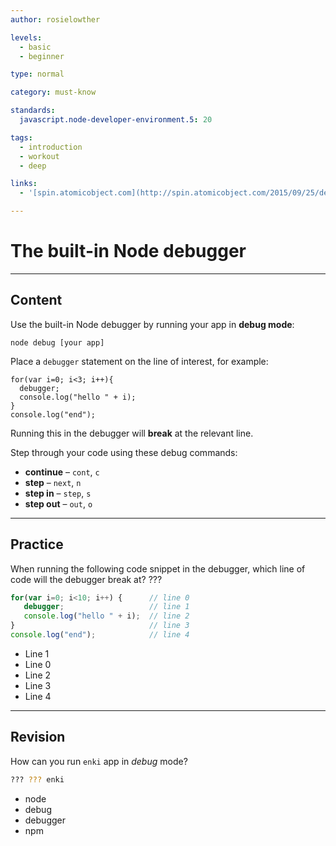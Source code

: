 ```yaml
---
author: rosielowther

levels:
  - basic
  - beginner

type: normal

category: must-know

standards:
  javascript.node-developer-environment.5: 20

tags:
  - introduction
  - workout
  - deep

links:
  - '[spin.atomicobject.com](http://spin.atomicobject.com/2015/09/25/debug-node-js/){website}'

---
```

# The built-in Node debugger

---
## Content

Use the built-in Node debugger by running your app in **debug mode**:
```
node debug [your app]
```
Place a `debugger` statement on the line of interest, for example:
```
for(var i=0; i<3; i++){
  debugger;
  console.log("hello " + i);
}
console.log("end");
```
Running this in the debugger will **break** at the relevant line.

Step through your code using these debug commands:
* **continue** – `cont`, `c`
* **step** – `next`, `n`
* **step in** – `step`, `s`
* **step out** – `out`, `o`

---
## Practice

When running the following code snippet in the debugger, which line of code will the debugger break at? ???

```javascript
for(var i=0; i<10; i++) {      // line 0
   debugger;                   // line 1
   console.log("hello " + i);  // line 2
}                              // line 3
console.log("end");            // line 4
```


* Line 1
* Line 0
* Line 2
* Line 3
* Line 4

---
## Revision

How can you run `enki` app in *debug* mode?
```bash
??? ??? enki
```

* node
* debug
* debugger
* npm
